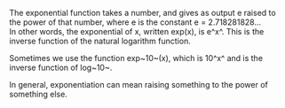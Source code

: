 The exponential function takes a number, and gives as output e raised to
the power of that number, where e is the constant e = 2.718281828...\
 In other words, the exponential of x, written exp(x), is e^x^. This is
the inverse function of the natural logarithm function.

Sometimes we use the function exp~10~(x), which is 10^x^ and is the
inverse function of log~10~.

In general, exponentiation can mean raising something to the power of
something else.
